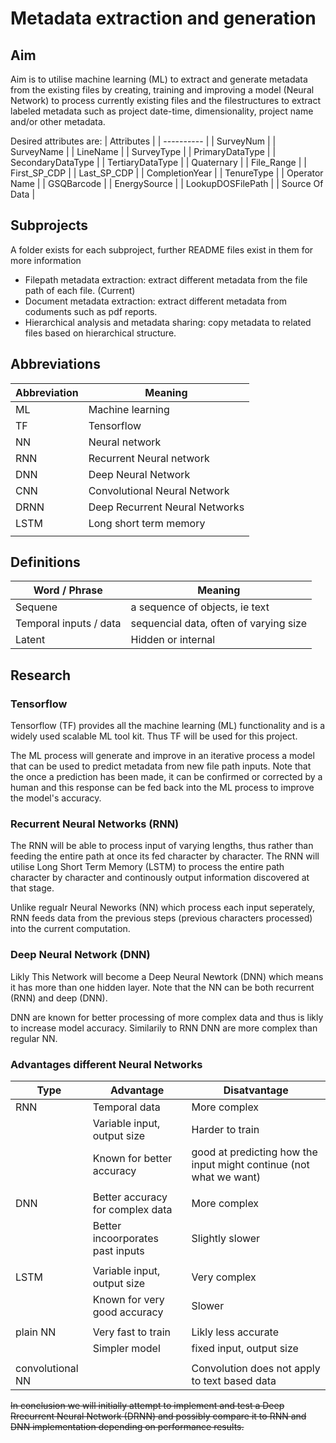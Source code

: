 # Metadata extraction and generation

## Aim

Aim is to utilise machine learning (ML) to extract and generate metadata from the existing files by creating, training and improving a model (Neural Network) to process currently existing files and the filestructures to extract labeled metadata such as project date-time, dimensionality, project name and/or other metadata.

Desired attributes are:
| Attributes |
| ---------- |
| SurveyNum	|
| SurveyName |
| LineName |
| SurveyType |
| PrimaryDataType |
| SecondaryDataType |
| TertiaryDataType |
| Quaternary |
| File_Range |
| First_SP_CDP |
| Last_SP_CDP |
| CompletionYear |
| TenureType |
| Operator Name |
| GSQBarcode |
| EnergySource |
| LookupDOSFilePath |
| Source Of Data |

## Subprojects

A folder exists for each subproject, further README files exist in them for more information

- Filepath metadata extraction: extract different metadata from the file path of each file. (Current)
- Document metadata extraction: extract different metadata from coduments such as pdf reports.
- Hierarchical analysis and metadata sharing: copy metadata to related files based on hierarchical structure.

## Abbreviations

| Abbreviation | Meaning |
|-------------|---------|
| ML | Machine learning |
| TF | Tensorflow |
| NN | Neural network |
| RNN | Recurrent Neural network |
| DNN | Deep Neural Network | 
| CNN | Convolutional Neural Network |
| DRNN | Deep Recurrent Neural Networks |
| LSTM | Long short term memory |
|  |  |

## Definitions

| Word / Phrase | Meaning |
|---------------|---------|
| Sequene | a sequence of objects, ie text |
| Temporal inputs / data | sequencial data, often of varying size |
| Latent | Hidden or internal |

## Research

### Tensorflow
Tensorflow (TF) provides all the machine learning (ML) functionality and is a widely used scalable ML tool kit. Thus TF will be used for this project.

The ML process will generate and improve in an iterative process a model that can be used to predict metadata from new file path inputs. Note that the once a prediction has been made, it can be confirmed or corrected by a human and this response can be fed back into the ML process to improve the model's accuracy.

### Recurrent Neural Networks (RNN)

The RNN will be able to process input of varying lengths, thus rather than feeding the entire path at once its fed character by character. The RNN will utilise Long Short Term Memory (LSTM) to process the entire path character by character and continously output information discovered at that stage.

Unlike regualr Neural Neworks (NN) which process each input seperately, RNN feeds data from the previous steps (previous characters processed) into the current computation.

### Deep Neural Network (DNN)

Likly This Network will become a Deep Neural Newtork (DNN) which means it has more than one hidden layer. Note that the NN can be both recurrent (RNN) and deep (DNN).

DNN are known for better processing of more complex data and thus is likly to increase model accuracy. Similarily to RNN DNN are more complex than regular NN.

### Advantages different Neural Networks

| Type     | Advantage | Disatvantage |
|----------|-----------|--------------|
| RNN      | Temporal data               | More complex |
|          | Variable input, output size | Harder to train |
|          | Known for better accuracy   | good at predicting how the input might continue (not what we want) |
| | | |
| DNN      | Better accuracy for complex data | More complex |
|          | Better incoorporates past inputs | Slightly slower |
| | | |
| LSTM     | Variable input, output size  | Very complex |
|          | Known for very good accuracy | Slower |
| | | |
| plain NN | Very fast to train | Likly less accurate |
|          | Simpler model      | fixed input, output size |
| | | |
| convolutional NN |  | Convolution does not apply to text based data |

~~In conclusion we will initially attempt to implement and test a Deep Rrecurrent Neural Network (DRNN) and possibly compare it to RNN and DNN implementation depending on performance results.~~
